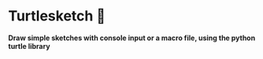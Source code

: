 # Turtlesketch 🐢

**Draw simple sketches with console input or a macro file, using the python turtle library**



